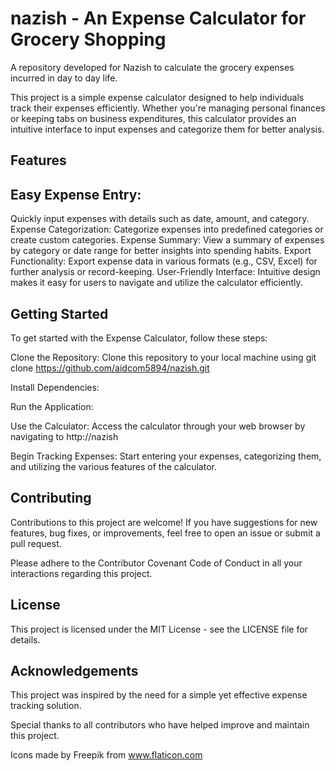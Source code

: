 # nazish - An Expense Calculator for Grocery Shopping

A repository developed for Nazish to calculate the grocery expenses incurred in day to day life.

This project is a simple expense calculator designed to help individuals track their expenses efficiently. Whether you're managing personal finances or keeping tabs on business expenditures, this calculator provides an intuitive interface to input expenses and categorize them for better analysis.

## Features

## Easy Expense Entry: 

Quickly input expenses with details such as date, amount, and category.
Expense Categorization: Categorize expenses into predefined categories or create custom categories.
Expense Summary: View a summary of expenses by category or date range for better insights into spending habits.
Export Functionality: Export expense data in various formats (e.g., CSV, Excel) for further analysis or record-keeping.
User-Friendly Interface: Intuitive design makes it easy for users to navigate and utilize the calculator efficiently.

## Getting Started

To get started with the Expense Calculator, follow these steps:

Clone the Repository: Clone this repository to your local machine using git clone https://github.com/aidcom5894/nazish.git

Install Dependencies: 

Run the Application: 

Use the Calculator: Access the calculator through your web browser by navigating to http://nazish

Begin Tracking Expenses: Start entering your expenses, categorizing them, and utilizing the various features of the calculator.

## Contributing

Contributions to this project are welcome! If you have suggestions for new features, bug fixes, or improvements, feel free to open an issue or submit a pull request.

Please adhere to the Contributor Covenant Code of Conduct in all your interactions regarding this project.

## License
This project is licensed under the MIT License - see the LICENSE file for details.

## Acknowledgements

This project was inspired by the need for a simple yet effective expense tracking solution.

Special thanks to all contributors who have helped improve and maintain this project.

Icons made by Freepik from www.flaticon.com